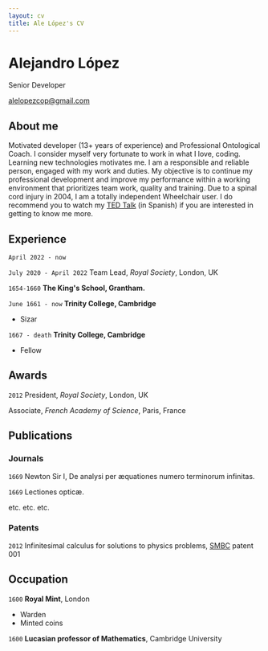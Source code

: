 ```yaml
---
layout: cv
title: Ale López's CV
---
```

# Alejandro López
Senior Developer

<div id="webaddress">
<a href="alelopezcop@gmail.com">alelopezcop@gmail.com</a>
</div>

## About me

Motivated developer (13+ years of experience) and Professional Ontological Coach. I consider myself very fortunate to work in what I love, coding. Learning new technologies motivates me. 
I am a responsible and reliable person, engaged with my work and duties.
My objective is to continue my professional development and improve my performance within a working environment that prioritizes team work, quality and training.
Due to a spinal cord injury in 2004, I am a totally independent Wheelchair user. I do recommend you to watch my [TED Talk](https://www.youtube.com/watch?v=eANmNqBbfnk&t=16s) (in Spanish) if you are interested in getting to know me more.

## Experience

`April 2022 - now`

`July 2020 - April 2022`
Team Lead, *Royal Society*, London, UK


`1654-1660`
__The King's School, Grantham.__

`June 1661 - now`
__Trinity College, Cambridge__

- Sizar

`1667 - death`
__Trinity College, Cambridge__

- Fellow



## Awards

`2012`
President, *Royal Society*, London, UK

Associate, *French Academy of Science*, Paris, France



## Publications

<!-- A list is also available [online](http://scholar.google.co.uk/citations?user=LTOTl0YAAAAJ) -->

### Journals

`1669`
Newton Sir I, De analysi per æquationes numero terminorum infinitas. 

`1669`
Lectiones opticæ.

etc. etc. etc.

### Patents

`2012`
Infinitesimal calculus for solutions to physics problems, [SMBC](http://www.techdirt.com/articles/20121011/09312820678/if-patents-had-been-around-time-newton.shtml) patent 001


## Occupation

`1600`
__Royal Mint__, London

- Warden
- Minted coins

`1600`
__Lucasian professor of Mathematics__, Cambridge University



<!-- ### Footer

Last updated: May 2013 -->


